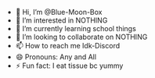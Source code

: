 - 👋 Hi, I’m @Blue-Moon-Box
- 👀 I’m interested in NOTHING
- 🌱 I’m currently learning school things
- 💞️ I’m looking to collaborate on NOTHING
- 📫 How to reach me Idk-Discord
- 😄 Pronouns: Any and All
- ⚡ Fun fact: I eat tissue bc yummy
